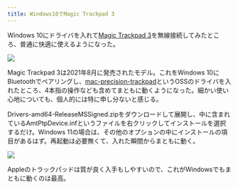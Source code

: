 ```yaml
---
title: Windows10でMagic Trackpad 3
---
```

Windows 10にドライバを入れて[Magic Trackpad 3](https://www.amazon.co.jp/dp/B09BTT6FJ9)を無線接続してみたところ、普通に快適に使えるようになった。

![](https://lh6.googleusercontent.com/5NOlYeahTPxNLsTNSQJpdnGBNpdG2rgQZNpRu8gau3cwhdfcE5u3zk81-8s0Gz4hUChObU4z-zR8X9ZmmpASDPtVSB-FdPIFC2ifEt1ZUdm11ys3_jhi7xN_-5lvCcy4BDvCoZiwmx0ER8w0953BvvM)

Magic Trackpad 3は2021年8月に発売されたモデル。これをWindows 10にBluetoothでペアリングし、[mac-precision-trackpad](https://github.com/imbushuo/mac-precision-touchpad)というOSSのドライバを入れたところ、4本指の操作なども含めてまともに動くようになった。細かい使い心地についても、個人的には特に申し分ないと感じる。

Drivers-amd64-ReleaseMSSigned.zipをダウンロードして展開し、中に含まれているAmtPtpDevice.infというファイルを右クリックしてインストールを選択するだけ。Windows 11の場合は、その他のオプションの中にインストールの項目があるはず。再起動は必要無くて、入れた瞬間からまともに動く。

![](https://lh5.googleusercontent.com/wXGJAymAsYn9R6CfNumbrMy_8vLjQpBrU4sbJbESXp2bjXnHCGoxkOHINoNaYEbw3Yoj6YLPSI9kX0bHc406iYPa0SomkUsiTh_OrrxqhkHFWWDlqNLN0J08jJXe8ud_MYW9f09mrRXSJ32DdvdOgbw)

Appleのトラックパッドは質が良く入手もしやすいので、これがWindowsでもまともに動くのは最高。
